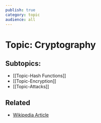 ```yaml
---
publish: true
category: topic
audience: all
---
```

# Topic: Cryptography
## Subtopics: 
- [[Topic-Hash Functions]]
- [[Topic-Encryption]]
- [[Topic-Attacks]]

## Related
- [Wikipedia Article](https://en.wikipedia.org/wiki/Cryptography)